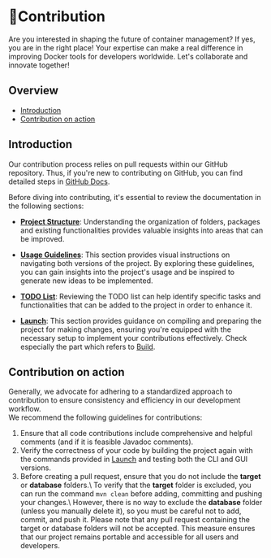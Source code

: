 # 🤝Contribution 

Are you interested in shaping the future of container management? If yes, you are in the right place! Your expertise can make a real difference in improving Docker tools for developers worldwide. Let's collaborate and innovate together!

## Overview 
- [Introduction](#introduction)
- [Contribution on action](#contribution-on-action)

## Introduction
Our contribution process relies on pull requests within our GitHub repository. Thus, if you're new to contributing on GitHub, you can find detailed steps in [GitHub Docs](https://docs.github.com/en/pull-requests/collaborating-with-pull-requests/getting-started/best-practices-for-pull-requests).

Before diving into contributing, it's essential to review the documentation in the following sections:
* **[Project Structure](/project_structure.md)**: Understanding the organization of folders, packages and existing functionalities provides valuable insights into areas that can be improved.

* **[Usage Guidelines](/usage_guidelines.md)**: This section provides visual instructions on navigating both versions of the project. By exploring these guidelines, you can gain insights into the project's usage and be inspired to generate new ideas to be implemented.

* **[TODO List](/todo_list.md)**: Reviewing the TODO list can help identify specific tasks and functionalities that can be added to the project in order to enhance it.

* **[Launch](/launch.md)**: This section provides guidance on compiling and preparing the project for making changes, ensuring you're equipped with the necessary setup to implement your contributions effectively. Check especially the part which refers to [Build](/launch.md).



## Contribution on action
Generally, we advocate for adhering to a standardized approach to contribution to ensure consistency and efficiency in our development workflow.\
We recommend the following guidelines for contributions:
1. Ensure that all code contributions include comprehensive and helpful comments (and if it is feasible Javadoc comments).
2. Verify the correctness of your code by building the project again with the commands provided in [Launch](/launch.md) and testing both the CLI and GUI versions.
3. Before creating a pull request, ensure that you do not include the **target** or **database** folders.\ To verify that the **target** folder is excluded, you can run the command `mvn clean` before adding, committing and pushing your changes.\ However, there is no way to exclude the **database** folder (unless you manually delete it), so you must be careful not to add, commit, and push it. Please note that any pull request containing the target or database folders will not be accepted. This measure ensures that our project remains portable and accessible for all users and developers.


